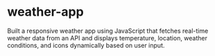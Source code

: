# weather-app
Built a responsive weather app using JavaScript that fetches real-time weather data from an API and displays  temperature, location, weather conditions, and icons dynamically based on user input. 
